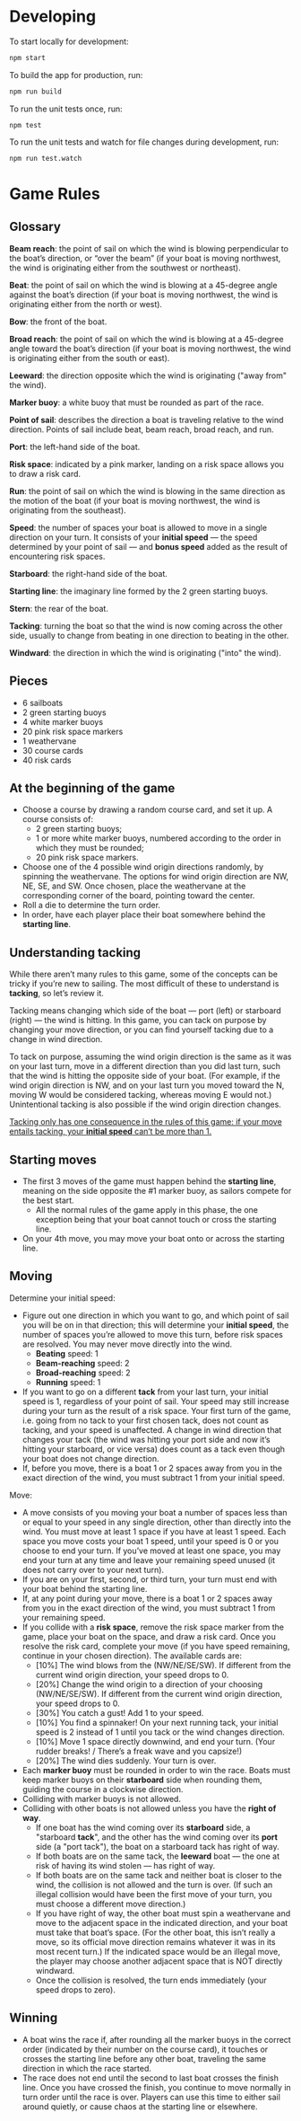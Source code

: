 # Developing

To start locally for development:

```bash
npm start
```

To build the app for production, run:

```bash
npm run build
```

To run the unit tests once, run:

```
npm test
```

To run the unit tests and watch for file changes during development, run:

```
npm run test.watch
```

# Game Rules

## Glossary

**Beam reach**: the point of sail on which the wind is blowing perpendicular to the boat’s direction, or “over the beam” (if your boat is moving northwest, the wind is originating either from the southwest or northeast).

**Beat**: the point of sail on which the wind is blowing at a 45-degree angle against the boat’s direction (if your boat is moving northwest, the wind is originating either from the north or west).

**Bow**: the front of the boat.

**Broad reach**: the point of sail on which the wind is blowing at a 45-degree angle toward the boat’s direction (if your boat is moving northwest, the wind is originating either from the south or east).

**Leeward**: the direction opposite which the wind is originating ("away from" the wind).

**Marker buoy**: a white buoy that must be rounded as part of the race.

**Point of sail**: describes the direction a boat is traveling relative to the wind direction. Points of sail include beat, beam reach, broad reach, and run.

**Port**: the left-hand side of the boat.

**Risk space**: indicated by a pink marker, landing on a risk space allows you to draw a risk card.

**Run**: the point of sail on which the wind is blowing in the same direction as the motion of the boat (if your boat is moving northwest, the wind is originating from the southeast).

**Speed**: the number of spaces your boat is allowed to move in a single direction on your turn. It consists of your **initial speed** — the speed determined by your point of sail — and **bonus speed** added as the result of encountering risk spaces.

**Starboard**: the right-hand side of the boat.

**Starting line**: the imaginary line formed by the 2 green starting buoys.

**Stern**: the rear of the boat.

**Tacking**: turning the boat so that the wind is now coming across the other side, usually to change from beating in one direction to beating in the other.

**Windward**: the direction in which the wind is originating ("into" the wind).


## Pieces



* 6 sailboats
* 2 green starting buoys
* 4 white marker buoys
* 20 pink risk space markers
* 1 weathervane
* 30 course cards
* 40 risk cards


## At the beginning of the game



* Choose a course by drawing a random course card, and set it up. A course consists of:
    * 2 green starting buoys;
    * 1 or more white marker buoys, numbered according to the order in which they must be rounded;
    * 20 pink risk space markers.
* Choose one of the 4 possible wind origin directions randomly, by spinning the weathervane. The options for wind origin direction are NW, NE, SE, and SW. Once chosen, place the weathervane at the corresponding corner of the board, pointing toward the center.
* Roll a die to determine the turn order.
* In order, have each player place their boat somewhere behind the **starting line**.


## Understanding tacking

While there aren’t many rules to this game, some of the concepts can be tricky if you’re new to sailing. The most difficult of these to understand is **tacking**, so let’s review it.

Tacking means changing which side of the boat — port (left) or starboard (right) — the wind is hitting. In this game, you can tack on purpose by changing your move direction, or you can find yourself tacking due to a change in wind direction.

To tack on purpose, assuming the wind origin direction is the same as it was on your last turn, move in a different direction than you did last turn, such that the wind is hitting the opposite side of your boat. (For example, if the wind origin direction is NW, and on your last turn you moved toward the N, moving W would be considered tacking, whereas moving E would not.) Unintentional tacking is also possible if the wind origin direction changes.

<span style="text-decoration:underline;">Tacking only has one consequence in the rules of this game: if your move entails tacking, your **initial speed** can’t be more than 1.</span>


## Starting moves



* The first 3 moves of the game must happen behind the **starting line**, meaning on the side opposite the #1 marker buoy, as sailors compete for the best start.
    * All the normal rules of the game apply in this phase, the one exception being that your boat cannot touch or cross the starting line.
* On your 4th move, you may move your boat onto or across the starting line.


## Moving

Determine your initial speed:



* Figure out one direction in which you want to go, and which point of sail you will be on in that direction; this will determine your **initial speed**, the number of spaces you’re allowed to move this turn, before risk spaces are resolved. You may never move directly into the wind.
    * **Beating** speed: 1
    * **Beam-reaching** speed: 2
    * **Broad-reaching** speed: 2
    * **Running** speed: 1
* If you want to go on a different **tack** from your last turn, your initial speed is 1, regardless of your point of sail. Your speed may still increase during your turn as the result of a risk space. Your first turn of the game, i.e. going from no tack to your first chosen tack, does not count as tacking, and your speed is unaffected. A change in wind direction that changes your tack (the wind was hitting your port side and now it’s hitting your starboard, or vice versa) does count as a tack even though your boat does not change direction.
* If, before you move, there is a boat 1 or 2 spaces away from you in the exact direction of the wind, you must subtract 1 from your initial speed.

Move:



* A move consists of you moving your boat a number of spaces less than or equal to your speed in any single direction, other than directly into the wind. You must move at least 1 space if you have at least 1 speed. Each space you move costs your boat 1 speed, until your speed is 0 or you choose to end your turn. If you’ve moved at least one space, you may end your turn at any time and leave your remaining speed unused (it does not carry over to your next turn).
* If you are on your first, second, or third turn, your turn must end with your boat behind the starting line.
* If, at any point during your move, there is a boat 1 or 2 spaces away from you in the exact direction of the wind, you must subtract 1 from your remaining speed.
* If you collide with a **risk space**, remove the risk space marker from the game, place your boat on the space, and draw a risk card. Once you resolve the risk card, complete your move (if you have speed remaining, continue in your chosen direction). The available cards are:
    * [10%] The wind blows from the (NW/NE/SE/SW). If different from the current wind origin direction, your speed drops to 0.
    * [20%] Change the wind origin to a direction of your choosing (NW/NE/SE/SW). If different from the current wind origin direction, your speed drops to 0.
    * [30%] You catch a gust! Add 1 to your speed.
    * [10%] You find a spinnaker! On your next running tack, your initial speed is 2 instead of 1 until you tack or the wind changes direction.
    * [10%] Move 1 space directly downwind, and end your turn. (Your rudder breaks! / There’s a freak wave and you capsize!)
    * [20%] The wind dies suddenly. Your turn is over.
* Each **marker buoy** must be rounded in order to win the race. Boats must keep marker buoys on their **starboard** side when rounding them, guiding the course in a clockwise direction.
* Colliding with marker buoys is not allowed.
* Colliding with other boats is not allowed unless you have the **right of way**.
    * If one boat has the wind coming over its **starboard** side, a "starboard **tack**", and the other has the wind coming over its **port** side (a "port tack"), the boat on a starboard tack has right of way. 
    * If both boats are on the same tack, the **leeward** boat — the one at risk of having its wind stolen — has right of way. 
    * If both boats are on the same tack and neither boat is closer to the wind, the collision is not allowed and the turn is over. (If such an illegal collision would have been the first move of your turn, you must choose a different move direction.)
    * If you have right of way, the other boat must spin a weathervane and move to the adjacent space in the indicated direction, and your boat must take that boat’s space. (For the other boat, this isn’t really a move, so its official move direction remains whatever it was in its most recent turn.) If the indicated space would be an illegal move, the player may choose another adjacent space that is NOT directly windward.
    * Once the collision is resolved, the turn ends immediately (your speed drops to zero).


## Winning



* A boat wins the race if, after rounding all the marker buoys in the correct order (indicated by their number on the course card), it touches or crosses the starting line before any other boat, traveling the same direction in which the race started.
* The race does not end until the second to last boat crosses the finish line. Once you have crossed the finish, you continue to move normally in turn order until the race is over. Players can use this time to either sail around quietly, or cause chaos at the starting line or elsewhere.
